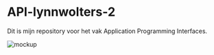 # API-lynnwolters-2

Dit is mijn repository voor het vak Application Programming Interfaces.

![mockup](https://github.com/lynnwolters/API-lynnwolters-2/assets/47858242/f4c918de-1b80-4122-998e-50c8c7b8c8bc)


